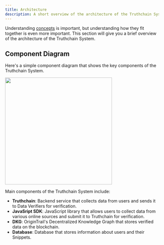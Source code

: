 ```yaml
---
title: Architecture
description: A short overview of the architecture of the Truthchain System.
---
```


Understanding [concepts](/overview/concepts) is important, but understanding how they fit together is even more important. This section will give you a brief overview of the architecture of the Truthchain System.

## Component Diagram
Here's a simple component diagram that shows the key components of the Truthchain System.

<img height="350px" src="https://github.com/Collabwriting/Truthchain/assets/9627557/e07a50e8-cd50-43bb-ba4c-1ef9fec0300d"/>

Main components of the Truthchain System include:
- **Truthchain**: Backend service that collects data from users and sends it to Data Verifiers for verification.
- **JavaSript SDK**: JavaScript library that allows users to collect data from various online sources and submit it to Truthchain for verification.
- **DKG**: OriginTrail's Decentralized Knowledge Graph that stores verified data on the blockchain.
- **Database**: Database that stores information about users and their Snippets.
